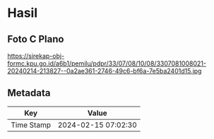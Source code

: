 # Hasil

## Foto C Plano

https://sirekap-obj-formc.kpu.go.id/a6b1/pemilu/pdpr/33/07/08/10/08/3307081008021-20240214-213827--0a2ae361-2746-49c6-bf6a-7e5ba2401d15.jpg


## Metadata

| Key        | Value               |
| ---------- | ------------------- |
| Time Stamp | 2024-02-15 07:02:30 |



